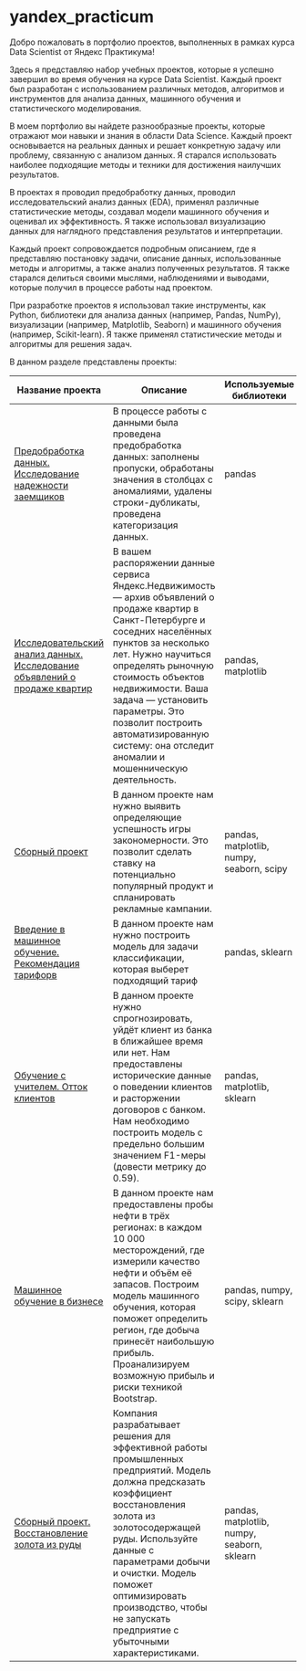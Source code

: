 # yandex_practicum

Добро пожаловать в портфолио проектов, выполненных в рамках курса Data Scientist от Яндекс Практикума!

Здесь я представляю набор учебных проектов, которые я успешно завершил во время обучения на курсе Data Scientist. Каждый проект был разработан с использованием различных методов, алгоритмов и инструментов для анализа данных, машинного обучения и статистического моделирования.

В моем портфолио вы найдете разнообразные проекты, которые отражают мои навыки и знания в области Data Science. Каждый проект основывается на реальных данных и решает конкретную задачу или проблему, связанную с анализом данных. Я старался использовать наиболее подходящие методы и техники для достижения наилучших результатов.

В проектах я проводил предобработку данных, проводил исследовательский анализ данных (EDA), применял различные статистические методы, создавал модели машинного обучения и оценивал их эффективность. Я также использовал визуализацию данных для наглядного представления результатов и интерпретации.

Каждый проект сопровождается подробным описанием, где я представляю постановку задачи, описание данных, использованные методы и алгоритмы, а также анализ полученных результатов. Я также старался делиться своими мыслями, наблюдениями и выводами, которые получил в процессе работы над проектом.

При разработке проектов я использовал такие инструменты, как Python, библиотеки для анализа данных (например, Pandas, NumPy), визуализации (например, Matplotlib, Seaborn) и машинного обучения (например, Scikit-learn). Я также применял статистические методы и алгоритмы для решения задач.

В данном разделе представлены проекты:

| Название проекта | Описание | Используемые библиотеки |
|----------|----------|----------|
| [Предобработка данных. Исследование надежности заемщиков](https://github.com/kirillnosow/yandex_practicum/blob/main/01%20Исследование%20надежности%20заемщиков/Предобработка%20данных.%20Исследование%20надежности%20заемщиков.ipynb)    | В процессе работы с данными была проведена предобработка данных: заполнены пропуски, обработаны значения в столбцах с аномалиями, удалены строки-дубликаты, проведена категоризация данных.   | pandas   |
| [Исследовательский анализ данных. Исследование объявлений о продаже квартир](https://github.com/kirillnosow/yandex_practicum/blob/main/02%20Исследование%20объявлений%20о%20продаже%20квартир/Исследовательский%20анализ%20данных.%20Исследование%20объявлений%20о%20продаже%20квартир.ipynb)    | В вашем распоряжении данные сервиса Яндекс.Недвижимость — архив объявлений о продаже квартир в Санкт-Петербурге и соседних населённых пунктов за несколько лет. Нужно научиться определять рыночную стоимость объектов недвижимости. Ваша задача — установить параметры. Это позволит построить автоматизированную систему: она отследит аномалии и мошенническую деятельность.   |  pandas, matplotlib   |
| [Сборный проект](https://github.com/kirillnosow/yandex_practicum/blob/main/03%20Сборный%20проект/Сборный%20проект%201.ipynb)    | В данном проекте нам нужно выявить определяющие успешность игры закономерности. Это позволит сделать ставку на потенциально популярный продукт и спланировать рекламные кампании.   | pandas, matplotlib, numpy, seaborn, scipy   |
| [Введение в машинное обучение. Рекомендация тарифорв](https://github.com/kirillnosow/yandex_practicum/blob/main/04%20Рекомендация%20тарифов/Введение%20в%20машинное%20обучение.%20Рекомендация%20тарифов.ipynb) | В данном проекте нам нужно построить модель для задачи классификации, которая выберет подходящий тариф | pandas, sklearn |
| [Обучение с учителем. Отток клиентов](https://github.com/kirillnosow/yandex_practicum/blob/main/05%20Отток%20клиентов/Обучение%20с%20учителем.%20Отток%20клиентов.ipynb) | В данном проекте нужно спрогнозировать, уйдёт клиент из банка в ближайшее время или нет. Нам предоставлены исторические данные о поведении клиентов и расторжении договоров с банком. Нам необходимо построить модель с предельно большим значением F1-меры (довести метрику до 0.59). | pandas, matplotlib, sklearn |
| [Машинное обучение в бизнесе](https://github.com/kirillnosow/yandex_practicum/blob/main/06%20Выбор%20локации%20для%20скважины/Машинное%20обучение%20в%20бизнесе.%20Выбор%20локации%20для%20скважины.ipynb) | В данном проекте нам предоставлены пробы нефти в трёх регионах: в каждом 10 000 месторождений, где измерили качество нефти и объём её запасов. Построим модель машинного обучения, которая поможет определить регион, где добыча принесёт наибольшую прибыль. Проанализируем возможную прибыль и риски техникой Bootstrap. | pandas, numpy, scipy, sklearn |
| [Сборный проект. Восстановление золота из руды](https://github.com/kirillnosow/yandex_practicum/blob/main/07%20Сборный%20проект/Восстановление%20золота%20из%20руды.%20Сборный%20проект%202.ipynb) | Компания разрабатывает решения для эффективной работы промышленных предприятий. Модель должна предсказать коэффициент восстановления золота из золотосодержащей руды. Используйте данные с параметрами добычи и очистки. Модель поможет оптимизировать производство, чтобы не запускать предприятие с убыточными характеристиками. | pandas, matplotlib, numpy, seaborn, sklearn |
